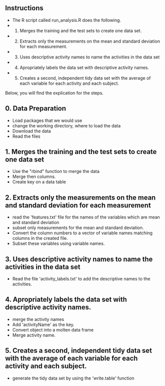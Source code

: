 
## Instructions

* The R script called run_analysis.R does the following. 
* 1. Merges the training and the test sets to create one data set.
* 2. Extracts only the measurements on the mean and standard deviation for each measurement. 
* 3. Uses descriptive activity names to name the activities in the data set
* 4. Apropriately labels the data set with descriptive activity names. 
* 5. Creates a second, independent tidy data set with the average of each variable for each activity and each subject.

Below, you will find the explication for the steps.
  
## 0. Data Preparation
* Load packages that we would use
* change the working directory, where to load the data
* Download the data
* Read the files

## 1. Merges the training and the test sets to create one data set

* Use the "rbind" function to merge the data
* Merge then columns.
* Create key on a data table

## 2. Extracts only the measurements on the mean and standard deviation for each measurement 

* read the 'features.txt' file for the names of the variables which are mean and standard deviation
* subset only measurements for the mean and standard deviation.
* Convert the column numbers to a vector of variable names matching columns in the created file.
* Subset these variables using variable names.

## 3. Uses descriptive activity names to name the activities in the data set
  
* Read the file 'activity_labels.txt' to add the descriptive names to the activities.

## 4. Apropriately labels the data set with descriptive activity names. 

* merge the activity names
* Add 'activityName' as the key.
* Convert object into a molten data frame
* Merge activity name.

## 5. Creates a second, independent tidy data set with the average of each variable for each activity and each subject.  
  
* generate the tidy data set by using the 'write.table' function
